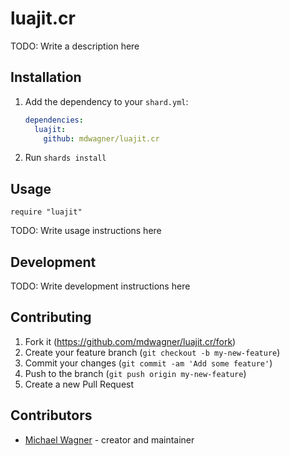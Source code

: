 # luajit.cr

TODO: Write a description here

## Installation

1. Add the dependency to your `shard.yml`:

   ```yaml
   dependencies:
     luajit:
       github: mdwagner/luajit.cr
   ```

2. Run `shards install`

## Usage

```crystal
require "luajit"
```

TODO: Write usage instructions here

## Development

TODO: Write development instructions here

## Contributing

1. Fork it (<https://github.com/mdwagner/luajit.cr/fork>)
2. Create your feature branch (`git checkout -b my-new-feature`)
3. Commit your changes (`git commit -am 'Add some feature'`)
4. Push to the branch (`git push origin my-new-feature`)
5. Create a new Pull Request

## Contributors

- [Michael Wagner](https://github.com/mdwagner) - creator and maintainer

